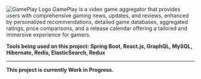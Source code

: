 ![GamePlay Logo](https://github.com/user-attachments/assets/547dbb64-407b-4510-98c8-de399f6fe8d4)
GamePlay is a video game aggregator that provides users with comprehensive gaming news, updates, and reviews, enhanced by personalized recommendations, detailed game databases, aggregated ratings, price comparisons, and a release calendar offering a tailored and immersive experience for gamers.

**Tools being used on this project: Spring Boot, React.js, GraphQL, MySQL, Hibernate, Redis, ElasticSearch, Redux**

----------------------------------------------------------------------------------------------
**This project is currently Work in Progress.**
